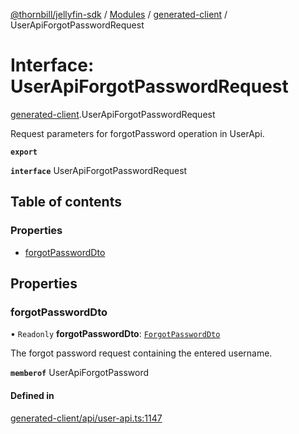 [@thornbill/jellyfin-sdk](../README.md) / [Modules](../modules.md) / [generated-client](../modules/generated_client.md) / UserApiForgotPasswordRequest

# Interface: UserApiForgotPasswordRequest

[generated-client](../modules/generated_client.md).UserApiForgotPasswordRequest

Request parameters for forgotPassword operation in UserApi.

**`export`**

**`interface`** UserApiForgotPasswordRequest

## Table of contents

### Properties

- [forgotPasswordDto](generated_client.UserApiForgotPasswordRequest.md#forgotpassworddto)

## Properties

### forgotPasswordDto

• `Readonly` **forgotPasswordDto**: [`ForgotPasswordDto`](generated_client.ForgotPasswordDto.md)

The forgot password request containing the entered username.

**`memberof`** UserApiForgotPassword

#### Defined in

[generated-client/api/user-api.ts:1147](https://github.com/jellyfin/jellyfin-sdk-typescript/blob/fa599ae/src/generated-client/api/user-api.ts#L1147)
